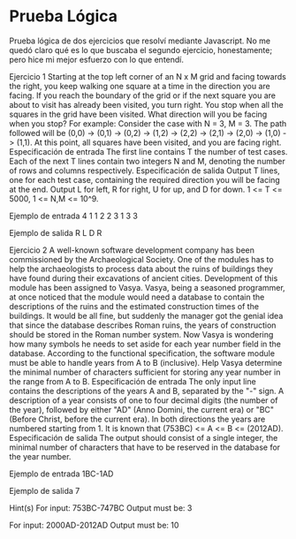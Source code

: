 # Prueba Lógica
Prueba lógica de dos ejercicios que resolví mediante Javascript.
No me quedó claro qué es lo que buscaba el segundo ejercicio, honestamente; pero hice mi mejor esfuerzo con lo que entendí.

Ejercicio 1
Starting at the top left corner of an N x M grid and facing towards the right, you keep walking one square at a time in the direction you are facing. If you reach the boundary of the grid or if the next square you are about to visit has already been visited, you turn right. You stop when all the squares in the grid have been visited. What direction will you be facing when you stop? For example: Consider the case with N = 3, M = 3. The path followed will be (0,0) -> (0,1) -> (0,2) -> (1,2) -> (2,2) -> (2,1) -> (2,0) -> (1,0) -> (1,1). At this point, all squares have been visited, and you are facing right.
Especificación de entrada
The first line contains T the number of test cases. Each of the next T lines contain two integers N and M, denoting the number of rows and columns respectively.
Especificación de salida
Output T lines, one for each test case, containing the required direction you will be facing at the end. Output L for left, R for right, U for up, and D for down. 1 <= T <= 5000, 1 <= N,M <= 10^9.

Ejemplo de entrada
4
1 1
2 2
3 1
3 3

Ejemplo de salida
R
L
D
R

Ejercicio 2
A well-known software development company has been commissioned by the Archaeological Society. One of the modules has to help the archaeologists to process data about the ruins of buildings they have found during their excavations of ancient cities. Development of this module has been assigned to Vasya.
Vasya, being a seasoned programmer, at once noticed that the module would need a database to contain the descriptions of the ruins and the estimated construction times of the buildings. It would be all fine, but suddenly the manager got the genial idea that since the database describes Roman ruins, the years of construction should be stored in the Roman number system. Now Vasya is wondering how many symbols he needs to set aside for each year number field in the database. According to the functional specification, the software module must be able to handle years from A to B (inclusive). Help Vasya determine the minimal number of characters sufficient for storing any year number in the range from A to B.
Especificación de entrada
The only input line contains the descriptions of the years A and B, separated by the "-" sign. A description of a year consists of one to four decimal digits (the number of the year), followed by either "AD" (Anno Domini, the current era) or "BC" (Before Christ, before the current era). In both directions the years are numbered starting from 1. It is known that (753BC) <= A <= B <= (2012AD).
Especificación de salida
The output should consist of a single integer, the minimal number of characters that have to be reserved in the database for the year number.

Ejemplo de entrada
1BC-1AD

Ejemplo de salida
7

Hint(s)
For input:
753BC-747BC
Output must be:
3

For input:
2000AD-2012AD
Output must be:
10
